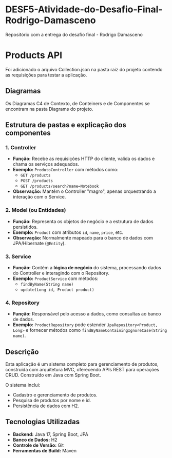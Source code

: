 # DESF5-Atividade-do-Desafio-Final-Rodrigo-Damasceno
Repositório com a entrega do desafio final - Rodrigo Damasceno

# Products API
Foi adicionado o arquivo Collection.json na pasta raiz do projeto contendo as requisições para testar a aplicação.

## Diagramas
Os Diagramas C4 de Contexto, de Conteiners e de Componentes se encontram na pasta Diagrams do projeto.

## Estrutura de pastas e explicação dos componentes

### 1. Controller
- **Função:** Recebe as requisições HTTP do cliente, valida os dados e chama os serviços adequados.  
- **Exemplo:** `ProdutoController` com métodos como:
  - `GET /products`
  - `POST /products`
  - `GET /products/search?name=Notebook`
- **Observação:** Mantém o Controller "magro", apenas orquestrando a interação com o Service.

### 2. Model (ou Entidades) 
- **Função:** Representa os objetos de negócio e a estrutura de dados persistidos.  
- **Exemplo:** `Product` com atributos `id`, `name`, `price`, etc.  
- **Observação:** Normalmente mapeado para o banco de dados com JPA/Hibernate (`@Entity`).

### 3. Service
- **Função:** Contém a **lógica de negócio** do sistema, processando dados do Controller e interagindo com o Repository.  
- **Exemplo:** `ProductService` com métodos:
  - `findByName(String name)`
  - `update(Long id, Product product)`

### 4. Repository 
- **Função:** Responsável pelo acesso a dados, como consultas ao banco de dados.  
- **Exemplo:** `ProductRepository` pode estender `JpaRepository<Product, Long>` e fornecer métodos como `findByNameContainingIgnoreCase(String name)`.


## Descrição
Esta aplicação é um sistema completo para gerenciamento de produtos, construída com arquitetura MVC, oferecendo APIs REST para operações CRUD. Construído em Java com Spring Boot.

O sistema inclui:
- Cadastro e gerenciamento de produtos.
- Pesquisa de produtos por nome e id.
- Persistência de dados com H2.

## Tecnologias Utilizadas
- **Backend:** Java 17, Spring Boot, JPA
- **Banco de Dados:** H2
- **Controle de Versão:** Git
- **Ferramentas de Build:** Maven



